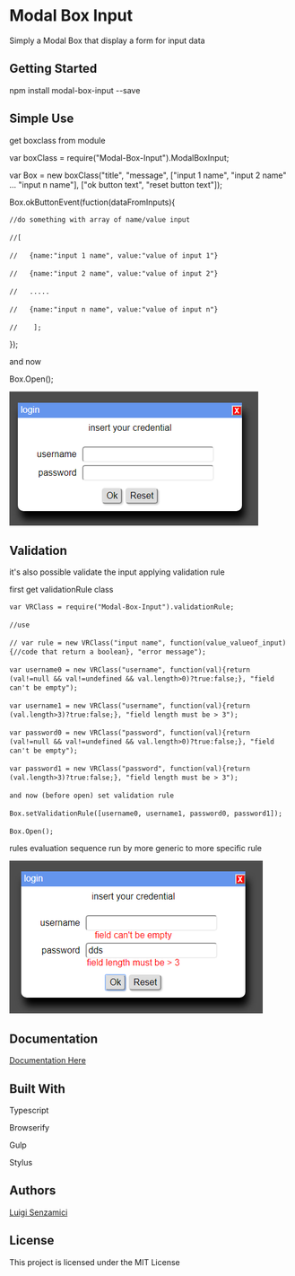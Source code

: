# Modal Box Input

Simply a Modal Box that display a form for input data

## Getting Started

npm install modal-box-input --save

## Simple Use

get boxclass from module

var boxClass = require("Modal-Box-Input").ModalBoxInput;

var Box = new boxClass("title", "message", ["input 1 name", "input 2 name" ... "input n name"], ["ok button text", "reset button text"]);


Box.okButtonEvent(fuction(dataFromInputs){

    //do something with array of name/value input

    //[

    //   {name:"input 1 name", value:"value of input 1"}

    //   {name:"input 2 name", value:"value of input 2"}

    //   ..... 

    //   {name:"input n name", value:"value of input n"} 

    //    ];

});

and now

Box.Open();

![Here Example](https://github.com/LuigiSenzamici/ModalBoxInput/blob/master/doc/BoxInputExample.PNG)

## Validation
it's also possible validate the input applying validation rule

first get validationRule class
```
var VRClass = require("Modal-Box-Input").validationRule;

//use

// var rule = new VRClass("input name", function(value_valueof_input){//code that return a boolean}, "error message");

var username0 = new VRClass("username", function(val){return (val!=null && val!=undefined && val.length>0)?true:false;}, "field can't be empty");

var username1 = new VRClass("username", function(val){return (val.length>3)?true:false;}, "field length must be > 3");

var password0 = new VRClass("password", function(val){return (val!=null && val!=undefined && val.length>0)?true:false;}, "field can't be empty");

var password1 = new VRClass("password", function(val){return (val.length>3)?true:false;}, "field length must be > 3");

and now (before open) set validation rule

Box.setValidationRule([username0, username1, password0, password1]);

Box.Open();
```

rules evaluation sequence run by more generic to more specific rule 

![Here Example](https://github.com/LuigiSenzamici/ModalBoxInput/blob/master/doc/BoxInputErrorExample.PNG)

## Documentation

[Documentation Here](http://github.com/LuigiSenzamici/ModalBoxInput/blob/master/doc/MD_API_doc/API.md)

## Built With

Typescript

Browserify

Gulp

Stylus




## Authors

[Luigi Senzamici](http://luigisenzamici.com)


## License

This project is licensed under the MIT License 



